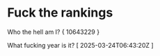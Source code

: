 # Fuck the rankings

Who the hell am I?
{ 10643229 }

What fucking year is it?
[ 2025-03-24T06:43:20Z ]
